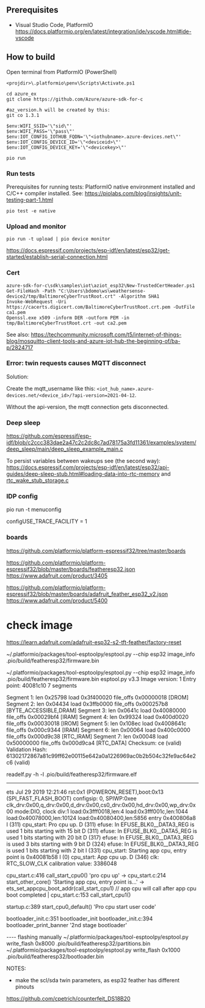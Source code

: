 
## Prerequisites

* Visual Studio Code, PlatformIO https://docs.platformio.org/en/latest/integration/ide/vscode.html#ide-vscode

## How to build

Open terminal from PlatformIO (PowerShell)

```
<projdir>\.platformio\penv\Scripts\Activate.ps1

cd azure_ex
git clone https://github.com/Azure/azure-sdk-for-c

#az_version.h will be created by this:
git co 1.3.1

$env:WIFI_SSID='\"sid\"'
$env:WIFI_PASS='\"pass\"'
$env:IOT_CONFIG_IOTHUB_FQDN='\"<iothubname>.azure-devices.net\"'
$env:IOT_CONFIG_DEVICE_ID='\"<deviceid>\"'
$env:IOT_CONFIG_DEVICE_KEY='\"<devicekey>\"'

pio run
```

### Run tests

Prerequisites for running tests: PlatformIO native environment installed and C/C++ compiler installed. See: https://piolabs.com/blog/insights/unit-testing-part-1.html

```
pio test -e native
```

### Upload and monitor

```
pio run -t upload | pio device monitor
```

https://docs.espressif.com/projects/esp-idf/en/latest/esp32/get-started/establish-serial-connection.html


### Cert

```
azure-sdk-for-c\sdk\samples\iot\aziot_esp32\New-TrustedCertHeader.ps1
Get-FileHash -Path "C:\Users\bdomo\ws\weathersense-device2/tmp/BaltimoreCyberTrustRoot.crt" -Algorithm SHA1
Invoke-WebRequest -Uri https://cacerts.digicert.com/BaltimoreCyberTrustRoot.crt.pem -OutFile ca1.pem
Openssl.exe x509 -inform DER -outform PEM -in tmp/BaltimoreCyberTrustRoot.crt -out ca2.pem
```

See also: https://techcommunity.microsoft.com/t5/internet-of-things-blog/mosquitto-client-tools-and-azure-iot-hub-the-beginning-of/ba-p/2824717


### Error: twin requests causes MQTT disconnect

Solution: 

Create the mqtt_username like this: `<iot_hub_name>.azure-devices.net/<device_id>/?api-version=2021-04-12`.

Without the api-version, the mqtt connection gets disconnected.


### Deep sleep

https://github.com/espressif/esp-idf/blob/c2ccc383dae2a47c2c2dc8c7ad78175a3fd11361/examples/system/deep_sleep/main/deep_sleep_example_main.c

To persist variables between wakeups see (the second way): https://docs.espressif.com/projects/esp-idf/en/latest/esp32/api-guides/deep-sleep-stub.html#loading-data-into-rtc-memory and [rtc_wake_stub_storage.c](lib/telemetry/rtc_wake_stub_storage.c)


### IDP config

pio run -t menuconfig

configUSE_TRACE_FACILITY = 1


### boards


https://github.com/platformio/platform-espressif32/tree/master/boards


https://github.com/platformio/platform-espressif32/blob/master/boards/featheresp32.json
https://www.adafruit.com/product/3405


https://github.com/platformio/platform-espressif32/blob/master/boards/adafruit_feather_esp32_v2.json
https://www.adafruit.com/product/5400


# check image

https://learn.adafruit.com/adafruit-esp32-s2-tft-feather/factory-reset

~/.platformio/packages/tool-esptoolpy/esptool.py --chip esp32 image_info .pio/build/featheresp32/firmware.bin 

~/.platformio/packages/tool-esptoolpy/esptool.py --chip esp32 image_info .pio/build/featheresp32/firmware.bin 
esptool.py v3.3
Image version: 1
Entry point: 40081c10
7 segments

Segment 1: len 0x25798 load 0x3f400020 file_offs 0x00000018 [DROM]
Segment 2: len 0x04434 load 0x3ffb0000 file_offs 0x000257b8 [BYTE_ACCESSIBLE,DRAM]
Segment 3: len 0x0641c load 0x40080000 file_offs 0x00029bf4 [IRAM]
Segment 4: len 0x99324 load 0x400d0020 file_offs 0x00030018 [IROM]
Segment 5: len 0x108ec load 0x4008641c file_offs 0x000c9344 [IRAM]
Segment 6: len 0x00064 load 0x400c0000 file_offs 0x000d9c38 [RTC_IRAM]
Segment 7: len 0x00048 load 0x50000000 file_offs 0x000d9ca4 [RTC_DATA]
Checksum: ce (valid)
Validation Hash: 61302172867a81c99ff62e00115e642a0a1226969ac0b2b504c32fe9ac64e2c6 (valid)



readelf.py -h -l  .pio/build/featheresp32/firmware.elf 

------
ets Jul 29 2019 12:21:46
rst:0x1 (POWERON_RESET),boot:0x13 (SPI_FAST_FLASH_BOOT)
configsip: 0, SPIWP:0xee
clk_drv:0x00,q_drv:0x00,d_drv:0x00,cs0_drv:0x00,hd_drv:0x00,wp_drv:0x00
mode:DIO, clock div:1
load:0x3fff0018,len:4
load:0x3fff001c,len:1044
load:0x40078000,len:10124
load:0x40080400,len:5856
entry 0x400806a8
I (311) cpu_start: Pro cpu up.
D (311) efuse: In EFUSE_BLK0__DATA3_REG is used 1 bits starting with 15 bit
D (311) efuse: In EFUSE_BLK0__DATA5_REG is used 1 bits starting with 20 bit
D (317) efuse: In EFUSE_BLK0__DATA3_REG is used 3 bits starting with 9 bit
D (324) efuse: In EFUSE_BLK0__DATA3_REG is used 1 bits starting with 2 bit
I (331) cpu_start: Starting app cpu, entry point is 0x40081b58
I (0) cpu_start: App cpu up.
D (346) clk: RTC_SLOW_CLK calibration value: 3386048





cpu_start.c:416 call_start_cpu0() 'pro cpu up'
    -> cpu_start.c:214 start_other_core()  'Starting app cpu, entry point is...'
    -> ets_set_appcpu_boot_addr(call_start_cpu1) // app cpu will call after app cpu boot completed
|
cpu_start.c:153 call_start_cpu1()

startup.c:389 start_cpu0_default() 'Pro cpu start user code'

bootloader_init.c:351 bootloader_init
    bootloader_init.c:394 bootloader_print_banner '2nd stage bootloader'



---- flashing manually
~/.platformio/packages/tool-esptoolpy/esptool.py write_flash 0x8000 .pio/build/featheresp32/partitions.bin 
~/.platformio/packages/tool-esptoolpy/esptool.py write_flash 0x1000 .pio/build/featheresp32/bootloader.bin 


NOTES:

- make the scl/sda twin parameters, as esp32 feather has different pinouts

https://github.com/cpetrich/counterfeit_DS18B20
